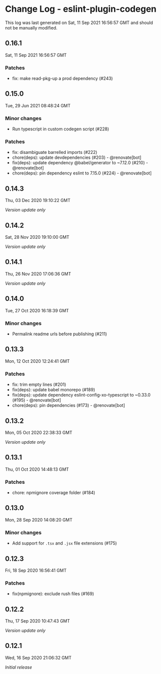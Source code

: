 # Change Log - eslint-plugin-codegen

This log was last generated on Sat, 11 Sep 2021 16:56:57 GMT and should not be manually modified.

## 0.16.1
Sat, 11 Sep 2021 16:56:57 GMT

### Patches

- fix: make read-pkg-up a prod dependency (#243)

## 0.15.0
Tue, 29 Jun 2021 08:48:24 GMT

### Minor changes

- Run typescript in custom codegen script (#228)

### Patches

- fix: disambiguate barrelled imports (#222)
- chore(deps): update devdependencies (#203) - @renovate[bot]
- fix(deps): update dependency @babel/generator to ~7.12.0 (#210) - @renovate[bot]
- chore(deps): pin dependency eslint to 7.15.0 (#224) - @renovate[bot]

## 0.14.3
Thu, 03 Dec 2020 19:10:22 GMT

_Version update only_

## 0.14.2
Sat, 28 Nov 2020 19:10:00 GMT

_Version update only_

## 0.14.1
Thu, 26 Nov 2020 17:06:36 GMT

_Version update only_

## 0.14.0
Tue, 27 Oct 2020 16:18:39 GMT

### Minor changes

- Permalink readme urls before publishing (#211)

## 0.13.3
Mon, 12 Oct 2020 12:24:41 GMT

### Patches

- fix: trim empty lines (#201)
- fix(deps): update babel monorepo (#189)
- fix(deps): update dependency eslint-config-xo-typescript to ~0.33.0 (#195) - @renovate[bot]
- chore(deps): pin dependencies (#173) - @renovate[bot]

## 0.13.2
Mon, 05 Oct 2020 22:38:33 GMT

_Version update only_

## 0.13.1
Thu, 01 Oct 2020 14:48:13 GMT

### Patches

- chore: npmignore coverage folder (#184)

## 0.13.0
Mon, 28 Sep 2020 14:08:20 GMT

### Minor changes

- Add support for `.tsx` and `.jsx` file extensions (#175)

## 0.12.3
Fri, 18 Sep 2020 16:56:41 GMT

### Patches

- fix(npmignore): exclude rush files (#169)

## 0.12.2
Thu, 17 Sep 2020 10:47:43 GMT

_Version update only_

## 0.12.1
Wed, 16 Sep 2020 21:06:32 GMT

_Initial release_

